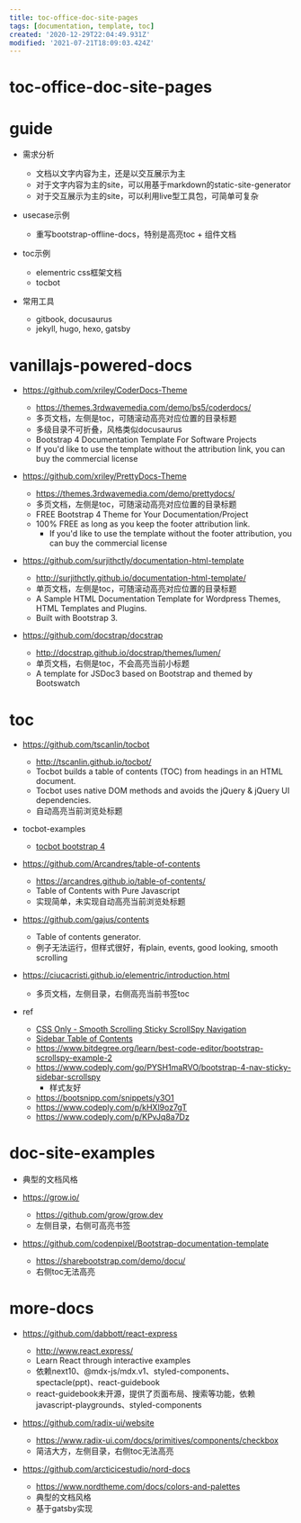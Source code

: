 ```yaml
---
title: toc-office-doc-site-pages
tags: [documentation, template, toc]
created: '2020-12-29T22:04:49.931Z'
modified: '2021-07-21T18:09:03.424Z'
---
```


# toc-office-doc-site-pages

# guide

- 需求分析
  - 文档以文字内容为主，还是以交互展示为主
  - 对于文字内容为主的site，可以用基于markdown的static-site-generator
  - 对于交互展示为主的site，可以利用live型工具包，可简单可复杂

- usecase示例
  - 重写bootstrap-offline-docs，特别是高亮toc + 组件文档

- toc示例
  - elementric css框架文档
  - tocbot

- 常用工具
  - gitbook, docusaurus
  - jekyll, hugo, hexo, gatsby
# vanillajs-powered-docs
- https://github.com/xriley/CoderDocs-Theme
  - https://themes.3rdwavemedia.com/demo/bs5/coderdocs/
  - 多页文档，左侧是toc，可随滚动高亮对应位置的目录标题
  - 多级目录不可折叠，风格类似docusaurus
  - Bootstrap 4 Documentation Template For Software Projects
  - If you'd like to use the template without the attribution link, you can buy the commercial license
- https://github.com/xriley/PrettyDocs-Theme
  - https://themes.3rdwavemedia.com/demo/prettydocs/
  - 多页文档，左侧是toc，可随滚动高亮对应位置的目录标题
  - FREE Bootstrap 4 Theme for Your Documentation/Project
  - 100% FREE as long as you keep the footer attribution link.
    - If you'd like to use the template without the footer attribution, you can buy the commercial license

- https://github.com/surjithctly/documentation-html-template
  - http://surjithctly.github.io/documentation-html-template/
  - 单页文档，左侧是toc，可随滚动高亮对应位置的目录标题
  - A Sample HTML Documentation Template for Wordpress Themes, HTML Templates and Plugins. 
  - Built with Bootstrap 3.

- https://github.com/docstrap/docstrap
  - http://docstrap.github.io/docstrap/themes/lumen/
  - 单页文档，右侧是toc，不会高亮当前小标题
  - A template for JSDoc3 based on Bootstrap and themed by Bootswatch
# toc
- https://github.com/tscanlin/tocbot
  - http://tscanlin.github.io/tocbot/
  - Tocbot builds a table of contents (TOC) from headings in an HTML document.
  - Tocbot uses native DOM methods and avoids the jQuery & jQuery UI dependencies.
  - 自动高亮当前浏览处标题
- tocbot-examples
  - [tocbot bootstrap 4](https://codepen.io/losol/pen/NEvajy)

- https://github.com/Arcandres/table-of-contents
  - https://arcandres.github.io/table-of-contents/
  - Table of Contents with Pure Javascript
  - 实现简单，未实现自动高亮当前浏览处标题
- https://github.com/gajus/contents
  - Table of contents generator.
  - 例子无法运行，但样式很好，有plain, events, good looking, smooth scrolling

- https://ciucacristi.github.io/elementric/introduction.html
  - 多页文档，左侧目录，右侧高亮当前书签toc

- ref
  - [CSS Only - Smooth Scrolling Sticky ScrollSpy Navigation](https://codepen.io/davorsuljic/pen/vYgqKWe)
  - [Sidebar Table of Contents](https://codepen.io/pubwriter/pen/ZgLzYV)
  - https://www.bitdegree.org/learn/best-code-editor/bootstrap-scrollspy-example-2
  - https://www.codeply.com/go/PYSH1maRVO/bootstrap-4-nav-sticky-sidebar-scrollspy
    - 样式友好
  - https://bootsnipp.com/snippets/y3O1
  - https://www.codeply.com/p/kHXl9oz7gT
  - https://www.codeply.com/p/KPvJq8a7Dz
# doc-site-examples
- 典型的文档风格
- https://grow.io/
  - https://github.com/grow/grow.dev
  - 左侧目录，右侧可高亮书签

- https://github.com/codenpixel/Bootstrap-documentation-template
  - https://sharebootstrap.com/demo/docu/
  - 右侧toc无法高亮
# more-docs
- https://github.com/dabbott/react-express
  - http://www.react.express/
  - Learn React through interactive examples
  - 依赖next10、@mdx-js/mdx.v1、styled-components、spectacle(ppt)、react-guidebook
  - react-guidebook未开源，提供了页面布局、搜索等功能，依赖javascript-playgrounds、styled-components

- https://github.com/radix-ui/website
  - https://www.radix-ui.com/docs/primitives/components/checkbox
  - 简洁大方，左侧目录，右侧toc无法高亮
- https://github.com/arcticicestudio/nord-docs
  - https://www.nordtheme.com/docs/colors-and-palettes
  - 典型的文档风格
  - 基于gatsby实现
